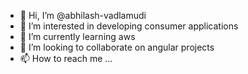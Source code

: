 - 👋 Hi, I’m @abhilash-vadlamudi
- 👀 I’m interested in developing consumer applications
- 🌱 I’m currently learning aws 
- 💞️ I’m looking to collaborate on angular projects
- 📫 How to reach me ...

<!---
abhilash-vadlamudi/abhilash-vadlamudi is a ✨ special ✨ repository because its `README.md` (this file) appears on your GitHub profile.
You can click the Preview link to take a look at your changes.
--->
